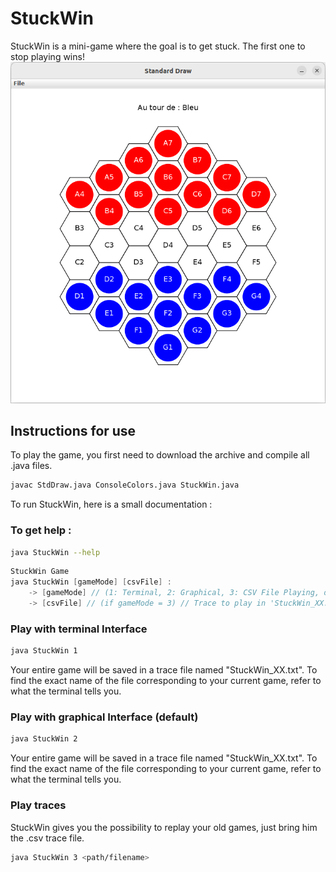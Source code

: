 # StuckWin
StuckWin is a mini-game where the goal is to get stuck. The first one to stop playing wins!
![](img/stuckgui.png)

## Instructions for use
To play the game, you first need to download the archive and compile all .java files.
```bash
javac StdDraw.java ConsoleColors.java StuckWin.java
```

To run StuckWin, here is a small documentation :

### To get help :
```bash
java StuckWin --help
```
```java
StuckWin Game
java StuckWin [gameMode] [csvFile] :
	-> [gameMode] // (1: Terminal, 2: Graphical, 3: CSV File Playing, default: Graphical)
	-> [csvFile] // (if gameMode = 3) // Trace to play in 'StuckWin_XX.csv' format.
```

### Play with terminal Interface
```bash
java StuckWin 1
```
Your entire game will be saved in a trace file named "StuckWin_XX.txt". To find the exact name of the file corresponding to your current game, refer to what the terminal tells you.

### Play with graphical Interface (default)
```bash
java StuckWin 2
```
Your entire game will be saved in a trace file named "StuckWin_XX.txt". To find the exact name of the file corresponding to your current game, refer to what the terminal tells you.

### Play traces
StuckWin gives you the possibility to replay your old games, just bring him the .csv trace file.
```bash
java StuckWin 3 <path/filename>
```
